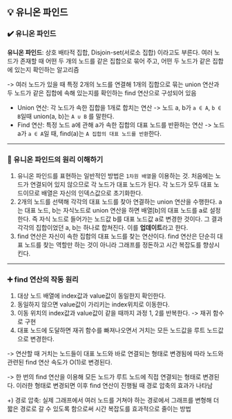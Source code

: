 ## 💡 유니온 파인드

### ✔️ 유니온 파인드
**유니온 파인드**: 상호 배타적 집합, Disjoin-set(서로소 집합) 이라고도 부른다. 여러 노드가 존재할 때 어떤 두 개의 노드를 같은 집합으로 묶어 주고, 어떤 두 노드가 같은 집합에 있는지 확인하는 알고리즘

-> 여러 노드가 있을 때 특정 2개의 노드를 연결해 1개의 집합으로 묶는 union 연산과 두 노드가 같은 집합에 속해 있는지를 확인하는 find 연산으로 구성되어 있음

- Union 연산: 각 노드가 속한 집합을 1개로 합치는 연산 -> 노드 a, b가 `a ∈ A`, `b ∈ B`일때 union(a, b)는 `A ∪ B` 를 말한다.
- Find 연산: 특정 노드 a에 관해 a가 속한 집합의 대표 노드를 반환하는 연산 -> 노드 a가 `a ∈ A`일 때, find(a)는 `A 집합의 대표 노드를 반환`한다.

***

### 🚩 유니온 파인드의 원리 이해하기

1. 유니온 파인드를 표현하는 일반적인 방법은 `1차원 배열`을 이용하는 것. 처음에는 노드가 연결되어 있지 않으므로 각 노드가 대표 노드가 된다. 각 노드가 모두 대표 노드이므로 배열은 자신의 인덱스값으로 초기화한다.
2. 2개의 노드를 선택해 각각의 대표 노드를 찾아 연결하는 union 연산을 수행한다. a는 대표 노드, b는 자식노드로 union 연산을 하면 배열[b]의 대표 노드를 a로 설정한다. 즉 자식 노드로 들어가는 노드값 b를 대표 노드값 a로 변경한 것이다. 그 결과 각각의 집합이었던 a, b는 하나로 합쳐진다. 이를 **업데이트**라고 한다.
3. find 연산은 자신이 속한 집합의 대표 노드를 찾는 연산이다. find 연산은 단순히 대표 노드를 찾는 역할만 하는 것이 아니라 그래프를 정돈하고 시간 복잡도를 향상시킨다.

***

### ➕ find 연산의 작동 원리
1. 대상 노드 배열에 index값과 value값이 동일한지 확인한다.
2. 동일하지 않으면 value값이 가리키는 index위치로 이동한다.
3. 이동 위치의 index값과 value값이 같을 때까지 과정 1, 2를 반복한다. -> 재귀 함수로 구현
4. 대표 노드에 도달하면 재귀 함수를 빠져나오면서 거치는 모든 노드값을 루트 노드값으로 변경한다.

-> 연산할 때 거치는 노드들이 대표 노드와 바로 연결되는 형태로 변경됨에 따라 노드와 관련된 find 연산 속도가 O(1)로 변경된다.

-> 한 번의 find 연산을 이용해 모든 노드가 루트 노드에 직접 연결되는 형태로 변경된다. 이러한 형태로 변경되면 이후 find 연산이 진행될 때 경로 압축의 효과가 나타남

+) 경로 압축: 실제 그래프에서 여러 노드를 거쳐야 하는 경로에서 그래프를 변형해 더 짧은 경로로 갈 수 있도록 함으로써 시간 복잡도를 효과적으로 줄이는 방법
